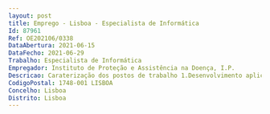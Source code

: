 ```yaml
--- 
layout: post
title: Emprego - Lisboa - Especialista de Informática
Id: 87961
Ref: OE202106/0338
DataAbertura: 2021-06-15
DataFecho: 2021-06-29
Trabalho: Especialista de Informática
Empregador: Instituto de Proteção e Assistência na Doença, I.P.
Descricao: Caraterização dos postos de trabalho 1.Desenvolvimento aplicacional em Visual Studio.NET 2010 ou superior (Visual Basic   Visual C#).2.Conhecimentos sólidos no desenvolvimento de aplicações e soluções com utilização de SQL Server 2014 ou superior e Analysis Services   Data Warehouse.3.Desenvolvimento para Internet, incluindo Javascript, HTML5, na perspetiva Mobile Friendly.
CodigoPostal: 1748-001 LISBOA
Concelho: Lisboa
Distrito: Lisboa
--- 
```

